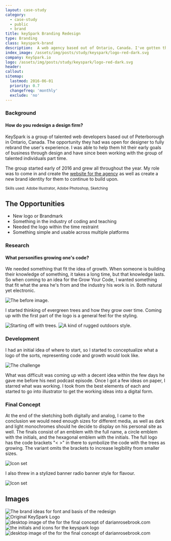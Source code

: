 ```yaml
---
layout: case-study
category:
  - case-study
  - public
  - brand
title: keySpark Branding Redesign
type: Branding
class: keyspark-brand
description:  A web agency based out of Ontario, Canada. I've gotten the chance to redesign their website and do their branding. This is a two part project for Web Design and Branding
index_image: /assets/img/posts/study/keyspark/logo-red-dark.svg
company: KeySpark.io
logo: /assets/img/posts/study/keyspark/logo-red-dark.svg
header:
callout:
sitemap:
  lastmod: 2016-06-01
  priority: 0.7
  changefreq: 'monthly'
  exclude: 'no'
---
```

### Background

#### How do you redesign a design firm?

KeySpark is a group of talented web developers based out of Peterborough in Ontario, Canada. The opportunity they had was open for designer to fully rebrand the user's experience. I was able to help them hit their early goals of business through design and have since been working with the group of talented individuals part time.

The group started early of 2016 and grew all throughout the year. My role was to come in and create the [website for the agency]({{site.baseurl}}/archive/keyspark-website) as well as create a new brand identity for them to continue to build upon.

<small>Skills used: Adobe Illustrator, Adobe Photoshop, Sketching</small>

## The Opportunities
* New logo or Brandmark
* Something in the industry of coding and teaching
* Needed the logo within the time restraint
* Something simple and usable across multiple platforms

### Research

#### What personifies growing one's code?

We needed something that fit the idea of growth. When someone is building their knowledge of something, it takes a long time, but that knowledge lasts. So when coming to an idea for the Grow Your Code, I wanted something that fit what the area he's from and the industry his work is in. Both natural yet electronic.

![The before image.]({{site.baseurl}}/assets/img/posts/study/grow-your-code/before.png)

I started thinking of evergreen trees and how they grow over time. Coming up with the first part of the logo is a general feel for the styling.

![Starting off with trees.]({{site.baseurl}}/assets/img/posts/study/grow-your-code/cubism.jpg)
![A kind of rugged outdoors style.]({{site.baseurl}}/assets/img/posts/study/grow-your-code/tehachapi3.png)

### Development

I had an initial idea of where to start, so I started to conceptualize what a logo of the sorts, representing code and growth would look like.

![The challenge]({{site.baseurl}}/assets/img/posts/study/grow-your-code/sketches.jpg)

What was difficult was coming up with a decent idea within the few days he gave me before his next podcast episode. Once I got a few ideas on paper, I starred what was working. I took from the best elements of each and started to go into illustrator to get the working ideas into a digital form.

### Final Concept

At the end of the sketching both digitally and analog, I came to the conclusion we would need enough sizes for different media, as well as dark and light monochromes should he decide to display on his personal site as well. The finals consist of an emblem with the full name, a circle emblem with the initials, and the hexagonal emblem with the initials. The full logo has the code brackets "\< \>" in there to symbolize the code with the trees as growing. The variant omits the brackets to increase legibility from smaller sizes.

![Icon set]({{site.baseurl}}/assets/img/posts/study/grow-your-code/finals.jpg)

I also threw in a stylized banner radio banner style for flavour.

![Icon set]({{site.baseurl}}/assets/img/posts/study/grow-your-code/finals.png)

## Images

<div id="img-quilt" class="grid cf">
  <img class="grid-sizer" src="{{site.baseurl}}/assets/img/posts/study/keyspark/logoandfonts.jpg" alt="The brand ideas for font and basis of the redesign" />
  <img class="grid-sizer" src="{{site.baseurl}}/assets/img/posts/study/keyspark/original.png" alt="Original KeySpark Logo" />
  <img class="grid-sizer" src="{{site.baseurl}}/assets/img/posts/study/keyspark/white-icon.png" alt="desktop image of the for the final concept of darianrosebrook.com" />
  <img class="grid-sizer" src="{{site.baseurl}}/assets/img/posts/study/keyspark/ks.png" alt="the initials and icons for the keyspark logo" />
  <img class="grid-sizer" src="{{site.baseurl}}/assets/img/posts/study/keyspark/keyspark-update.png" alt="" />
  <img class="grid-sizer" src="{{site.baseurl}}/assets/img/posts/study/keyspark/keyspark-logo.png" alt="desktop image of the for the final concept of darianrosebrook.com" />
</div>
